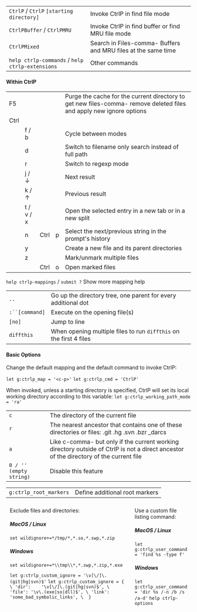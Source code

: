 |                                                   |                                                               | 
|---------------------------------------------------|---------------------------------------------------------------| 
| `CtrlP` / `CtrlP` `[starting directory]`          | Invoke CtrlP in find file mode                                | 
| `CtrlPBuffer` / `CtrlPMRU`                        | Invoke CtrlP in find buffer or find MRU file mode             | 
| `CtrlPMixed`                                      | Search in Files-comma- Buffers and MRU files at the same time | 
| `help ctrlp-commands` / `help ctrlp-extensions`   | Other commands                                                | 

#### Within CtrlP

|      |           |      |   |                                                                                                                     | 
|------|-----------|------|---|---------------------------------------------------------------------------------------------------------------------| 
| F5   |           |      |   | Purge the cache for the current directory to get new files-comma- remove deleted files and apply new ignore options | 
| Ctrl |           |      |   |                                                                                                                     | 
|      | f / b     |      |   | Cycle between modes                                                                                                 | 
|      | d         |      |   | Switch to filename only search instead of full path                                                                 | 
|      | r         |      |   | Switch to regexp mode                                                                                               | 
|      | j / ↓     |      |   | Next result                                                                                                         | 
|      | k / ↑     |      |   | Previous result                                                                                                     | 
|      | t / v / x |      |   | Open the selected entry in a new tab or in a new split                                                              | 
|      | n         | Ctrl | p | Select the next/previous string in the prompt's history                                                             | 
|      | y         |      |   | Create a new file and its parent directories                                                                        | 
|      | z         |      |   | Mark/unmark multiple files                                                                                          | 
|      |           | Ctrl | o | Open marked files                                                                                                   | 

`help ctrlp-mappings` / `submit ?` Show more mapping help

|                 |                                                                    |
|-----------------|--------------------------------------------------------------------|
| `..`            | Go up the directory tree, one parent for every additional dot      |
| `:``[command]`  | Execute on the opening file(s)                                     |
| `[no]`          | Jump to line                                                       |
| `diffthis`      | When opening multiple files to run `diffthis` on the first 4 files |

#### Basic Options
Change the default mapping and the default command to invoke CtrlP:

`let g:ctrlp_map = '<c-p>'`
`let g:ctrlp_cmd = 'CtrlP'`

When invoked, unless a starting directory is specified, CtrlP will set its local working directory according to this variable:
`let g:ctrlp_working_path_mode = 'ra'`

|                         |                                                                                                                                        | 
|-------------------------|----------------------------------------------------------------------------------------------------------------------------------------| 
| `c`                     | The directory of the current file                                                                                                      | 
| `r`                     | The nearest ancestor that contains one of these directories or files: .git .hg .svn .bzr _darcs                                        | 
| `a`                     | Like c-comma- but only if the current working directory outside of CtrlP is not a direct ancestor of the directory of the current file | 
| `0 / '' (empty string)` | Disable this feature                                                                                                                   | 

|                        |                                | 
|------------------------|--------------------------------| 
| `g:ctrlp_root_markers` | Define additional root markers | 

<style>
	#os {
		display: flex;
	}

	#os section {
		padding: 10px;
		flex-grow: 1;
	}
</style>

<section id='os'>
<section>
Exclude files and directories:

##### MacOS / Linux
`set wildignore+=*/tmp/*,*.so,*.swp,*.zip`

##### Windows
`set wildignore+=*\\tmp\\*,*.swp,*.zip,*.exe`

`let g:ctrlp_custom_ignore = '\v[\/]\.(git|hg|svn)$'`
`let g:ctrlp_custom_ignore = {
\ 'dir':	'\v[\/]\.(git|hg|svn)$',
\ 'file': '\v\.(exe|so|dll)$',
\ 'link': 'some_bad_symbolic_links',
\ 
}`
</section>
<section>
Use a custom file listing command:

##### MacOS / Linux
`let g:ctrlp_user_command = 'find %s -type f'`

##### Windows
`let g:ctrlp_user_command = 'dir %s /-n /b /s /a-d'`
`help ctrlp-options`
</section>
</section>
